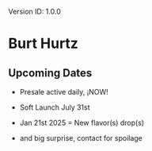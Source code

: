 Version ID: 1.0.0

# Burt Hurtz

## Upcoming Dates
- Presale active daily, ¡NOW!
- Soft Launch July 31st
  
- Jan 21st 2025 = New flavor(s) drop(s)
- and big surprise, contact for spoilage
